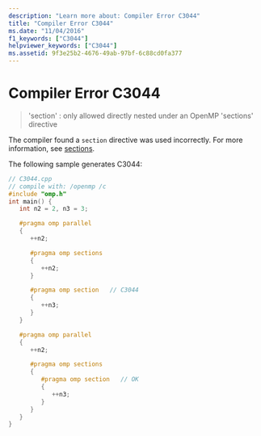 ```yaml
---
description: "Learn more about: Compiler Error C3044"
title: "Compiler Error C3044"
ms.date: "11/04/2016"
f1_keywords: ["C3044"]
helpviewer_keywords: ["C3044"]
ms.assetid: 9f3e25b2-4676-49ab-97bf-6c88cd0fa377
---
```

# Compiler Error C3044

> 'section' : only allowed directly nested under an OpenMP 'sections' directive

The compiler found a `section` directive was used incorrectly. For more information, see [sections](../../parallel/openmp/reference/openmp-directives.md#sections-openmp).

The following sample generates C3044:

```cpp
// C3044.cpp
// compile with: /openmp /c
#include "omp.h"
int main() {
   int n2 = 2, n3 = 3;

   #pragma omp parallel
   {
      ++n2;

      #pragma omp sections
      {
         ++n2;
      }

      #pragma omp section   // C3044
      {
         ++n3;
      }
   }

   #pragma omp parallel
   {
      ++n2;

      #pragma omp sections
      {
         #pragma omp section   // OK
         {
            ++n3;
         }
      }
   }
}
```
